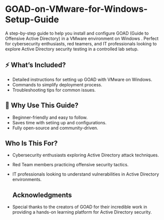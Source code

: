 # GOAD-on-VMware-for-Windows-Setup-Guide
A step-by-step guide to help you install and configure GOAD (Guide to Offensive Active Directory) in a VMware environment on Windows . Perfect for cybersecurity enthusiasts, red teamers, and IT professionals looking to explore Active Directory security testing in a controlled lab setup.


## ⚡ What’s Included?
- Detailed instructions for setting up GOAD with VMware on Windows.
- Commands to simplify deployment process.
- Troubleshooting tips for common issues.

## 🔧 Why Use This Guide?
- Beginner-friendly and easy to follow.
- Saves time with setiing up and configurations.
- Fully open-source and community-driven.

## Who Is This For?
- Cybersecurity enthusiasts exploring Active Directory attack techniques.
- Red Team members practicing offensive security tactics.
- IT professionals looking to understand vulnerabilities in Active Directory environments.

  ## Acknowledgments
- Special thanks to the creators of GOAD for their incredible work in providing a hands-on learning platform for Active Directory security.

